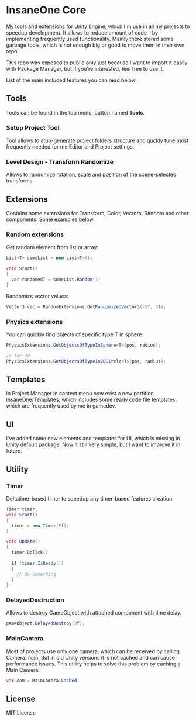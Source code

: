 # InsaneOne Core
My tools and extensions for Unity Engine, which I'm use in all my projects to speedup development. It allows to reduce amount of code - by implementing frequently used functionality. Mainly there stored some garbage tools, which is not enough big or good to move them in their own repo.

This repo was exposed to public only just because I want to import it easily with Package Manager, but if you're interested, feel free to use it.

List of the main included features you can read below. 

## Tools
Tools can be found in the top menu, button named **Tools**.

### Setup Project Tool
Tool allows to atuo-generate project folders structure and quckly tune most frequently needed for me Editor and Project settings.

### Level Design - Transform Randomize
Allows to randomize rotation, scale and position of the scene-selected transforms.

## Extensions
Contains some extensions for Transform, Color, Vectors, Random and other components. Some examples below.

### Random extensions
Get random element from list or array:
```cs
List<T> someList = new List<T>();

void Start() 
{
  var randomedT = someList.Random();
}
```

Randomize vector values:
```cs
Vector3 vec = RandomExtensions.GetRandomizedVector3(-5f, 5f);
```

### Physics extensions
You can quickly find objects of specific type T in sphere:
```cs
PhysicsExtensions.GetObjectsOfTypeInSphere<T>(pos, radius);

// for 2d
PhysicsExtensions.GetObjectsOfTypeIn2DCircle<T>(pos, radius);
```

## Templates
In Project Manager in context menu now exist a new partition InsaneOne/Templates, which includes some ready code file templates, which are frequently used by me in gamedev. 

## UI
I've added some new elements and templates for UI, which is missing in Unity default package. Now it still very simple, but I want to improve it in future.

## Utility

### Timer
Deltatime-based timer to speedup any timer-based features creation.
```cs
Timer timer;
void Start() 
{
  timer = new Timer(5f);
}

void Update() 
{
  timer.DoTick()
  
  if (timer.IsReady())
  {
    // do something
  }
}
```

### DelayedDestruction
Allows to destroy GameObject with attached component with time delay.
```cs
gameObject.DelayedDestroy(3f);
```

### MainCamera
Most of projects use only one camera, which can be received by calling Camera.main. But in old Unity versions it is not cached and can cause performance issues. This utility helps to solve this problem by caching a Main Camera. 

```cs
var cam = MainCamera.Cached;
```

## License
MIT License
